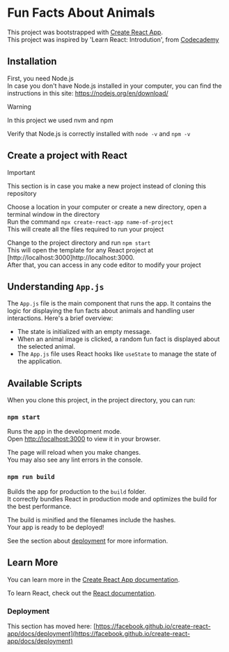# Fun Facts About Animals

This project was bootstrapped with [Create React App](https://github.com/facebook/create-react-app).\
This project was inspired by 'Learn React: Introdution', from [Codecademy](https://codecademy.com)

## Installation

First, you need Node.js\
In case you don't have Node.js installed in your computer, you can find the instructions in this site: https://nodejs.org/en/download/
> [!Warning]
> In this project we used nvm and npm

Verify that Node.js is correctly installed with `node -v` and `npm -v`

## Create a project with React

> [!Important]
> This section is in case you make a new project instead of cloning this repository

Choose a location in your computer or create a new directory, open a terminal window in the directory\
Run the command `npx create-react-app name-of-project`\
This will create all the files required to run your project

Change to the project directory and run `npm start`\
This will open the template for any React project at [http://localhost:3000]http://localhost:3000. \
After that, you can access in any code editor to modify your project

## Understanding `App.js`

The `App.js` file is the main component that runs the app. It contains the logic for displaying the fun facts about animals and handling user interactions. Here's a brief overview:
- The state is initialized with an empty message.
- When an animal image is clicked, a random fun fact is displayed about the selected animal.
- The `App.js` file uses React hooks like `useState` to manage the state of the application.

## Available Scripts

When you clone this project, in the project directory, you can run:

### `npm start`

Runs the app in the development mode.\
Open [http://localhost:3000](http://localhost:3000) to view it in your browser.

The page will reload when you make changes.\
You may also see any lint errors in the console.


### `npm run build`

Builds the app for production to the `build` folder.\
It correctly bundles React in production mode and optimizes the build for the best performance.

The build is minified and the filenames include the hashes.\
Your app is ready to be deployed!

See the section about [deployment](https://facebook.github.io/create-react-app/docs/deployment) for more information.


## Learn More

You can learn more in the [Create React App documentation](https://facebook.github.io/create-react-app/docs/getting-started).

To learn React, check out the [React documentation](https://reactjs.org/).


### Deployment

This section has moved here: [https://facebook.github.io/create-react-app/docs/deployment](https://facebook.github.io/create-react-app/docs/deployment)


